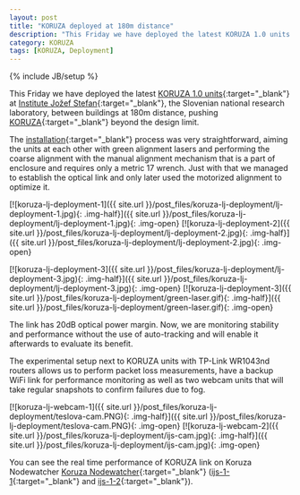 ```yaml
---
layout: post
title: "KORUZA deployed at 180m distance"
description: "This Friday we have deployed the latest KORUZA 1.0 units http://koruza.net/ at Institute Jožef Stefan, the Slovenian national research laboratory, between buildings at 180m distance, pushing KORUZA beyond the design limit. "
category: KORUZA
tags: [KORUZA, Deployment]
---
```

{% include JB/setup %}

This Friday we have deployed the latest [KORUZA 1.0 units](http://koruza.net/){:target="_blank"} at [Institute Jožef Stefan](https://www.ijs.si/ijsw){:target="_blank"}, the Slovenian national research laboratory, between buildings at 180m distance, pushing [KORUZA](http://koruza.net/){:target="_blank"} beyond the design limit. 


The [installation](http://instructions.koruza.net/user-manual#Koruza-Mounting){:target="_blank"} process was very straightforward, aiming the units at each other with green alignment lasers and performing the coarse alignment with the manual alignment mechanism that is a part of enclosure and requires only a metric 17 wrench. Just with that we managed to establish the optical link and only later used the motorized alignment to optimize it. 


[![koruza-lj-deployment-1]({{ site.url }}/post_files/koruza-lj-deployment/lj-deployment-1.jpg){: .img-half}]({{ site.url }}/post_files/koruza-lj-deployment/lj-deployment-1.jpg){: .img-open}
[![koruza-lj-deployment-2]({{ site.url }}/post_files/koruza-lj-deployment/lj-deployment-2.jpg){: .img-half}]({{ site.url }}/post_files/koruza-lj-deployment/lj-deployment-2.jpg){: .img-open}

[![koruza-lj-deployment-3]({{ site.url }}/post_files/koruza-lj-deployment/lj-deployment-3.jpg){: .img-half}]({{ site.url }}/post_files/koruza-lj-deployment/lj-deployment-3.jpg){: .img-open}
[![koruza-lj-deployment-3]({{ site.url }}/post_files/koruza-lj-deployment/green-laser.gif){: .img-half}]({{ site.url }}/post_files/koruza-lj-deployment/green-laser.gif){: .img-open}

The link has 20dB optical power margin. Now, we are monitoring stability and performance without the use of auto-tracking and will enable it afterwards to evaluate its benefit.

The experimental setup next to KORUZA units with TP-Link WR1043nd routers allows us to perform packet loss measurements, have a backup WiFi link for performance monitoring as well as two webcam units that will take regular snapshots to confirm failures due to fog.

[![koruza-lj-webcam-1]({{ site.url }}/post_files/koruza-lj-deployment/teslova-cam.PNG){: .img-half}]({{ site.url }}/post_files/koruza-lj-deployment/teslova-cam.PNG){: .img-open}
[![koruza-lj-webcam-2]({{ site.url }}/post_files/koruza-lj-deployment/ijs-cam.jpg){: .img-half}]({{ site.url }}/post_files/koruza-lj-deployment/ijs-cam.jpg){: .img-open}

You can see the real time performance of KORUZA link on Koruza Nodewatcher [Koruza Nodewatcher](https://nodewatcher.koruza.net/){:target="_blank"} ([ijs-1-1](https://nodewatcher.koruza.net/node/754adb9f-c79a-5e7f-865c-bad83c2954e7/){:target="_blank"} and [ijs-1-2](https://nodewatcher.koruza.net/node/e7e52a01-52f2-5e9e-8774-35b80619c999/){:target="_blank"}).